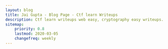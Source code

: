 ```yaml
---
layout: blog
title: Jai Gupta - Blog Page - Ctf learn Writeups
description: Ctf learn writeups web easy, cryptography easy writeups.
sitemap:
    priority: 0.8
    lastmod: 2020-03-05
    changefreq: weekly
---
```

